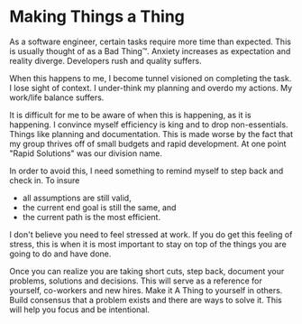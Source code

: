 # Making Things a Thing

As a software engineer, certain tasks require more time than expected. This is usually thought of as a Bad Thing™. Anxiety increases as expectation and reality diverge. Developers rush and quality suffers.

When this happens to me, I become tunnel visioned on completing the task. I lose sight of context. I under-think my planning and overdo my actions. My work/life balance suffers.

It is difficult for me to be aware of when this is happening, as it is happening. I convince myself efficiency is king and to drop non-essentials. Things like planning and documentation. This is made worse by the fact that my group thrives off of small budgets and rapid development. At one point "Rapid Solutions" was our division name.

In order to avoid this, I need something to remind myself to step back and check in. To insure

* all assumptions are still valid,
* the current end goal is still the same, and
* the current path is the most efficient.

I don't believe you need to feel stressed at work. If you do get this feeling of stress, this is when it is most important to stay on top of the things you are going to do and have done.

Once you can realize you are taking short cuts, step back, document your problems, solutions and decisions. This will serve as a reference for yourself, co-workers and new hires. Make it A Thing to yourself in others. Build consensus that a problem exists and there are ways to solve it. This will help you focus and be intentional.